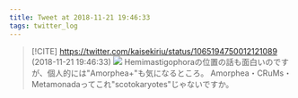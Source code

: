 ```yaml
---
title: Tweet at 2018-11-21 19:46:33
tags: twitter_log
---
```


> [!CITE] https://twitter.com/kaisekiriu/status/1065194750012121089 (2018-11-21 19:46:33)
> ![](https://twitter.com/kaisekiriu/status/1065194750012121089)
> Hemimastigophoraの位置の話も面白いのですが、個人的には"Amorphea+"も気になるところ。
> Amorphea・CRuMs・Metamonadaってこれ"scotokaryotes"じゃないですか。
